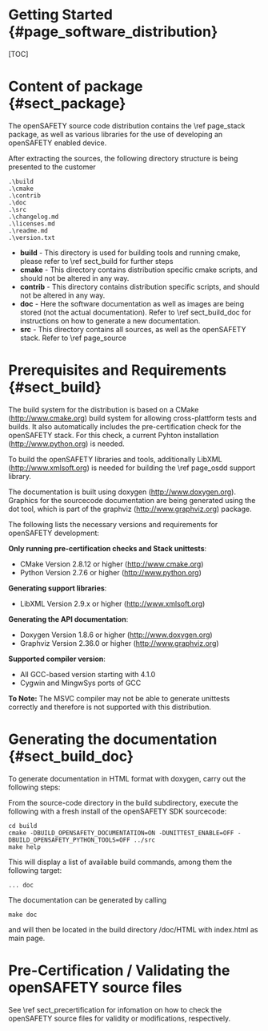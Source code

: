 Getting Started {#page_software_distribution}
===============

[TOC]

# Content of package {#sect_package}

The openSAFETY source code distribution contains the \ref page_stack package, as well as various libraries for the use of developing an openSAFETY enabled device.

After extracting the sources, the following directory structure is being presented to the customer

    .\build
    .\cmake
    .\contrib
    .\doc
    .\src
    .\changelog.md
    .\licenses.md
    .\readme.md
    .\version.txt

* **build** - This directory is used for building tools and running cmake, please refer to \ref sect_build for further steps
* **cmake** - This directory contains distribution specific cmake scripts, and should not be altered in any way.
* **contrib** - This directory contains distribution specific scripts, and should not be altered in any way.
* **doc** - Here the software documentation as well as images are being stored (not the actual documentation). Refer to \ref sect_build_doc for instructions on how to generate a new documentation.
* **src** - This directory contains all sources, as well as the openSAFETY stack. Refer to \ref page_source


# Prerequisites and Requirements {#sect_build}

The build system for the distribution is based on a CMake (http://www.cmake.org) build system for allowing cross-plattform tests and builds. It also automatically includes the pre-certification check for the openSAFETY stack. For this check, a current Pyhton installation (http://www.python.org) is needed.

To build the openSAFETY libraries and tools, additionally LibXML (http://www.xmlsoft.org) is needed for building the \ref page_osdd support library.

The documentation is built using doxygen (http://www.doxygen.org). Graphics for the sourcecode documentation are being generated using the dot tool, which is part of the graphviz (http://www.graphviz.org) package.

The following lists the necessary versions and requirements for openSAFETY development:

**Only running pre-certification checks and Stack unittests**:

* CMake Version 2.8.12 or higher (http://www.cmake.org)
* Python Version 2.7.6 or higher (http://www.python.org)

**Generating support libraries**:

* LibXML Version 2.9.x or higher (http://www.xmlsoft.org)

**Generating the API documentation**:

* Doxygen Version 1.8.6 or higher (http://www.doxygen.org)
* Graphviz Version 2.36.0 or higher (http://www.graphviz.org)

**Supported compiler version**:

* All GCC-based version starting with 4.1.0
* Cygwin and MingwSys ports of GCC

**To Note:** The MSVC compiler may not be able to generate unittests correctly
and therefore is not supported with this distribution.

# Generating the documentation {#sect_build_doc}

To generate documentation in HTML format with doxygen, carry out the following
steps:

From the source-code directory in the build subdirectory, execute the following
with a fresh install of the openSAFETY SDK sourcecode:

~~~{.sh}
cd build
cmake -DBUILD_OPENSAFETY_DOCUMENTATION=ON -DUNITTEST_ENABLE=OFF -DBUILD_OPENSAFETY_PYTHON_TOOLS=OFF ../src
make help
~~~

This will display a list of available build commands, among them the following target:

    ... doc

The documentation can be generated by calling

~~~{.sh}
make doc
~~~

and will then be located in the build directory /doc/HTML with index.html
as main page.

# Pre-Certification / Validating the openSAFETY source files

See \ref sect_precertification for infomation on how to check the openSAFETY
source files for validity or modifications, respectively.